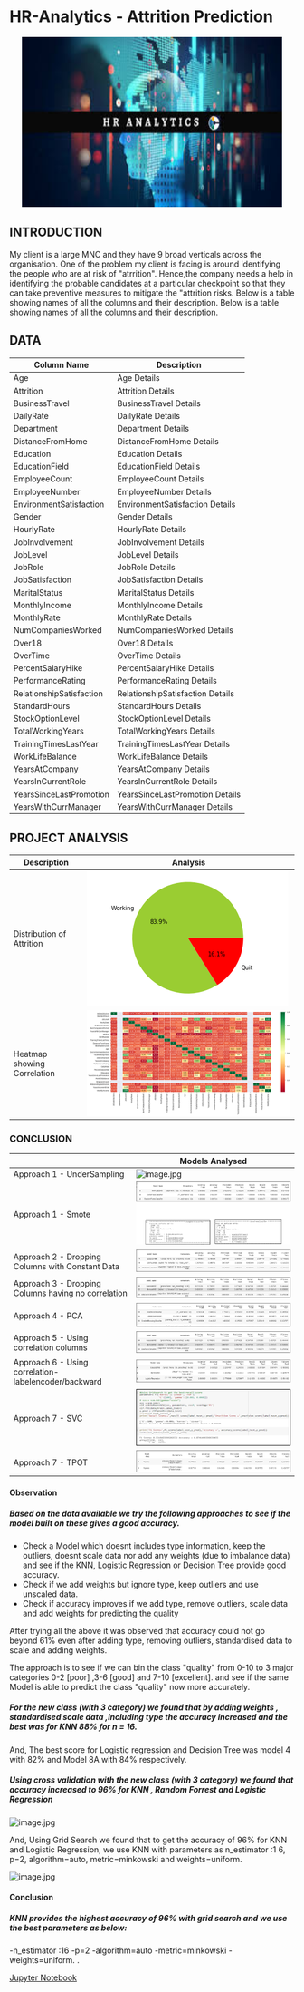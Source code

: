# HR-Analytics - Attrition Prediction
<p align="center">
  <img width="460" height="300" src="HR-EmployeeAtrrition/images/HRAnalytics.jpg">
</p>


## INTRODUCTION
My client is a large MNC and they have 9 broad verticals across the organisation. One of the problem my client is facing is around identifying the people who are at risk of "atrrition".
Hence,the company needs a help in identifying the probable candidates at a particular checkpoint so that they can take preventive measures to mitigate the "attrition risks. Below is a table showing names of all the columns and their description. 
Below is a table showing names of all the columns and their description.

## DATA
| Column Name              | Description                                                                     |
| -------------            | -------------                                                                   | 
| Age                      | Age  Details                                                                    |
| Attrition                | Attrition  Details                                                              |
| BusinessTravel           | BusinessTravel  Details                                                         |
| DailyRate                | DailyRate  Details                                                              |
| Department               | Department Details                                                              |
| DistanceFromHome         | DistanceFromHome  Details                                                       |
| Education                | Education  Details                                                              |
| EducationField           | EducationField  Details                                                         |
| EmployeeCount            | EmployeeCount Details                                                           |
| EmployeeNumber           | EmployeeNumber  Details                                                         |
| EnvironmentSatisfaction  | EnvironmentSatisfaction  Details                                                |
| Gender                   | Gender  Details                                                                 |
| HourlyRate               | HourlyRate Details                                                              |
| JobInvolvement           | JobInvolvement  Details                                                         |
| JobLevel                 | JobLevel  Details                                                               |
| JobRole                  | JobRole  Details                                                                |
| JobSatisfaction          | JobSatisfaction Details                                                         |
| MaritalStatus            | MaritalStatus  Details                                                          |
| MonthlyIncome            | MonthlyIncome  Details                                                          |
| MonthlyRate              | MonthlyRate  Details                                                            |
| NumCompaniesWorked       | NumCompaniesWorked Details                                                      |
| Over18                   | Over18  Details                                                                 |
| OverTime                 | OverTime  Details                                                               |
| PercentSalaryHike        | PercentSalaryHike  Details                                                      |
| PerformanceRating        | PerformanceRating Details                                                       |
| RelationshipSatisfaction | RelationshipSatisfaction  Details                                               |
| StandardHours            | StandardHours  Details                                                          |
| StockOptionLevel         | StockOptionLevel Details                                                        |
| TotalWorkingYears        | TotalWorkingYears  Details                                                      |
| TrainingTimesLastYear    | TrainingTimesLastYear  Details                                                  |
| WorkLifeBalance          | WorkLifeBalance Details                                                         |
| YearsAtCompany           | YearsAtCompany  Details                                                         |
| YearsInCurrentRole       | YearsInCurrentRole  Details                                                     |
| YearsSinceLastPromotion  | YearsSinceLastPromotion Details                                                 |
| YearsWithCurrManager     | YearsWithCurrManager Details                                                    |


## PROJECT ANALYSIS
| Description | Analysis |
| --- | --- |
| Distribution of Attrition  | ![image.png](HR-EmployeeAtrrition/images/Attrition_PieChart.png) |
| Heatmap showing Correlation | ![image.png](HR-EmployeeAtrrition/images/Corr_Heatmap.png) |


### CONCLUSION

|     | Models Analysed |
| --- | ---             |
| Approach 1 - UnderSampling                          | ![image.jpg](HR-EmployeeAtrrition/images/UnderSampling_Models_Results.jpg) |
| Approach 1 - Smote                                  | ![image.jpg](HR-EmployeeAtrrition/images/Smote_Models_Results.png) |
| Approach 2 - Dropping Columns with Constant Data    | ![image.jpg](HR-EmployeeAtrrition/images/DropConst_Models_Results.png) |
| Approach 3 - Dropping Columns having no correlation | ![image.jpg](HR-EmployeeAtrrition/images/NoRelation_Models_Results.png) |
| Approach 4 - PCA                                    | ![image.jpg](HR-EmployeeAtrrition/images/PCA_Models_Results.png) |
| Approach 5 - Using correlation columns              | ![image.jpg](HR-EmployeeAtrrition/images/NoRelation_Models_Results.png) |
| Approach 6 - Using correlation-labelencoder/backward| ![image.jpg](HR-EmployeeAtrrition/images/CorrData_LE_BDE_Models_Results.png) |
| Approach 7 - SVC                                    | ![image.jpg](HR-EmployeeAtrrition/images/SVC_Models_Results.png) |
| Approach 7 - TPOT                                   | ![image.jpg](HR-EmployeeAtrrition/images/TPOT_Models_Results.png) |

#### Observation
##### Based on the data available we try the following approaches to see if the model built on these gives a good accuracy.
- Check a Model which doesnt includes type information, keep the outliers, doesnt scale data nor add any weights (due to imbalance data) and see if the KNN, Logistic Regression or Decision Tree provide good accuracy.
- Check if we add weights but ignore type, keep outliers and use unscaled data.
- Check if accuracy improves if we add type, remove outliers, scale data and add weights for predicting the quality 

After trying all the above it was observed that accuracy could not go beyond 61% even after adding type, removing outliers, standardised data to scale and adding weights. 

The approach is to see if we can bin the class "quality" from 0-10 to 3 major categories 0-2 [poor] ,3-6 [good] and 7-10 [excellent]. and see if the same Model is able to predict the class "quality" now more accurately.

##### For the new class (with 3 category) we found that by adding weights , standardised scale data ,including type the accuracy increased and the best was for KNN  88% for n = 16.

And, The best score for Logistic regression and Decision Tree was model 4 with 82% and Model 8A with 84% respectively.

##### Using cross validation with the new class (with 3 category) we found that accuracy increased to 96% for KNN , Random Forrest and Logistic Regression

![image.jpg](images/CrossValidationResults.png) 

And, Using Grid Search we found that to get the accuracy of 96% for KNN and Logistic Regression, we use KNN with parameters as n_estimator :1 6, p=2, algorithm=auto, metric=minkowski and weights=uniform.

![image.jpg](images/GridSearchFinalResults.png) 
#### Conclusion
##### KNN provides the highest accuracy of 96% with grid search and we use the best parameters as below:
-n_estimator :16
-p=2
-algorithm=auto
-metric=minkowski
-weights=uniform.
.


[Jupyter Notebook](.HR-EmployeeAtrrition/EDA_ModelEvaluation_Report/HRAnalytics_AttritionPrediction_V5.ipynb)

